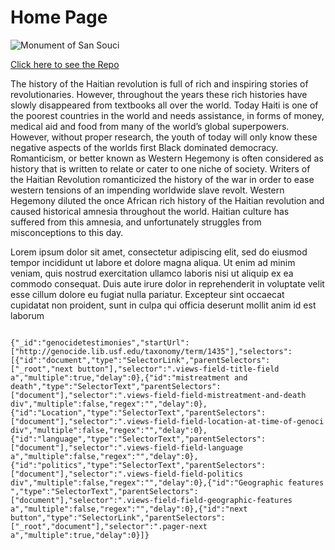 # Home Page 


![Monument of San Souci](https://www.wmf.org/sites/default/files/styles/project_gallery_full_size/public/projects/gallery/HTI-Palace-2.jpg?itok=uyRS68mM)


[Click here to see the Repo](https://github.com/maryelliott1020/WesternHegemony/tree/master)


The history of the Haitian revolution is full of rich and inspiring stories of revolutionaries. However, throughout the years these rich histories have slowly disappeared from textbooks all over the world. Today Haiti is one of the poorest countries in the world and needs assistance, in forms of money, medical aid and food from many of the world’s global superpowers. However, without proper research, the youth of today will only know these negative aspects of the worlds first Black dominated democracy. Romanticism, or better known as Western Hegemony is often considered as history that is written to relate or cater to one niche of society.  Writers of the Haitian Revolution romanticized the history of the war in order to ease western tensions of an impending worldwide slave revolt. Western Hegemony diluted the once African rich history of the Haitian revolution and caused historical amnesia throughout the world. Haitian culture has suffered from this amnesia, and unfortunately struggles from misconceptions to this day.

Lorem ipsum dolor sit amet, consectetur adipiscing elit, sed do eiusmod tempor incididunt ut labore et dolore magna aliqua. Ut enim ad minim veniam, quis nostrud exercitation ullamco laboris nisi ut aliquip ex ea commodo consequat. Duis aute irure dolor in reprehenderit in voluptate velit esse cillum dolore eu fugiat nulla pariatur. Excepteur sint occaecat cupidatat non proident, sunt in culpa qui officia deserunt mollit anim id est laborum

```

{"_id":"genocidetestimonies","startUrl":["http://genocide.lib.usf.edu/taxonomy/term/1435"],"selectors":[{"id":"document","type":"SelectorLink","parentSelectors":["_root","next button"],"selector":".views-field-title-field a","multiple":true,"delay":0},{"id":"mistreatment and death","type":"SelectorText","parentSelectors":["document"],"selector":".views-field-field-mistreatment-and-death div","multiple":false,"regex":"","delay":0},{"id":"Location","type":"SelectorText","parentSelectors":["document"],"selector":".views-field-field-location-at-time-of-genoci div","multiple":false,"regex":"","delay":0},{"id":"language","type":"SelectorText","parentSelectors":["document"],"selector":".views-field-field-language a","multiple":false,"regex":"","delay":0},{"id":"politics","type":"SelectorText","parentSelectors":["document"],"selector":".views-field-field-politics div","multiple":false,"regex":"","delay":0},{"id":"Geographic features ","type":"SelectorText","parentSelectors":["document"],"selector":".views-field-field-geographic-features a","multiple":false,"regex":"","delay":0},{"id":"next button","type":"SelectorLink","parentSelectors":["_root","document"],"selector":".pager-next a","multiple":true,"delay":0}]}
```
